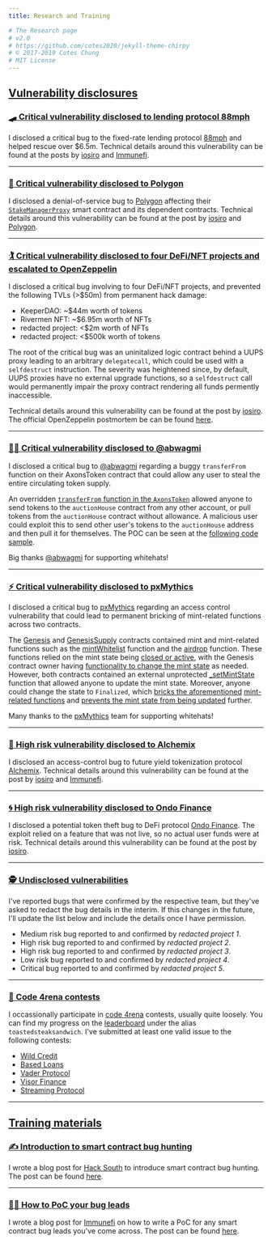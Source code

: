 ```yaml
---
title: Research and Training

# The Research page
# v2.0
# https://github.com/cotes2020/jekyll-theme-chirpy
# © 2017-2019 Cotes Chung
# MIT License
---
```

 
## <u>Vulnerability disclosures</u>

### [🛹 Critical vulnerability disclosed to lending protocol 88mph](#-critical-vulnerability-disclosed-to-lending-protocol-88mph)
I disclosed a critical bug to the fixed-rate lending protocol [88mph](https://88mph.app/) and helped rescue over $6.5m. Technical details around this vulnerability can be found at the posts by [iosiro](https://iosiro.com/blog/88mph-bug-bounty-post-mortem) and [Immunefi](https://medium.com/immunefi/88mph-function-initialization-bug-fix-postmortem-c3a2282894d3).


---
### [🧱 Critical vulnerability disclosed to Polygon](#-critical-vulnerability-disclosed-to-polygon)
I disclosed a denial-of-service bug to [Polygon](https://polygon.technology/) affecting their [`StakeManagerProxy`](https://etherscan.io/address/0x5e3ef299fddf15eaa0432e6e66473ace8c13d908) smart contract and its dependent contracts. Technical details around this vulnerability can be found at the post by [iosiro](https://iosiro.com/blog/temporary-denial-of-service-vulnerability-disclosed-to-and-remediated-by-polygon) and [Polygon](https://hackmd.io/SoItk4zvTDuJ2Rio5Byu_w).

---

### [🏌️ Critical vulnerability disclosed to four DeFi/NFT projects and escalated to OpenZeppelin](#️-critical-vulnerability-disclosed-to-four-definft-projects-and-escalated-to-openzeppelin)
I disclosed a critical bug involving to four DeFi/NFT projects, and prevented the following TVLs (>$50m) from permanent hack damage:

- KeeperDAO: ~$44m worth of tokens 
- Rivermen NFT: ~$6.95m worth of NFTs
- redacted project: <$2m worth of NFTs
- redacted project: <$500k worth of tokens

The root of the critical bug was an uninitalized logic contract behind a UUPS proxy leading to an arbitrary `delegatecall`, which could be used with a `selfdestruct` instruction. The severity was heightened since, by default, UUPS proxies have no external upgrade functions, so a `selfdestruct` call would permanently impair the proxy contract rendering all funds permently inaccessible. 

Technical details around this vulnerability can be found at the post by [iosiro](https://iosiro.com/blog/openzeppelin-uups-proxy-vulnerability-disclosure). The official OpenZeppelin postmortem be can be found [here](https://forum.openzeppelin.com/t/uupsupgradeable-vulnerability-post-mortem/15680).

---
### [🧑‍🎨 Critical vulnerability disclosed to @abwagmi](#-critical-vulnerability-disclosed-to-abwagmi)
I disclosed a critical bug to [@abwagmi](https://twitter.com/abwagmi/status/1465866170599358465) regarding a buggy `transferFrom` function on their AxonsToken contract that could allow any user to steal the entire circulating token supply. 

An overridden [`transferFrom` function in the `AxonsToken`](https://rinkeby.etherscan.io/address/0xd3cF1baab1F75d5bd86150963dda164c6E3E87A6#code#L687) allowed anyone to send tokens to the `auctionHouse` contract from any other account, or pull tokens from the `auctionHouse` contract without allowance. A malicious user could exploit this to send other user's tokens to the `auctionHouse` address and then pull it for themselves. The POC can be seen at the [following code sample](https://gist.github.com/AshiqAmien/470add84111539a724c35350dc30a49f).

Big thanks [@abwagmi](https://twitter.com/abwagmi/status/1466343883755995139) for supporting whitehats! 

---
### [⚡ Critical vulnerability disclosed to pxMythics](#-critical-vulnerability-disclosed-to-pxmythics)
I disclosed a critical bug to [pxMythics](https://twitter.com/pxmythicsnft/) regarding an access control vulnerability that could lead to permanent bricking of mint-related functions across two contracts.

The [Genesis](https://rinkeby.etherscan.io/address/0xa305F7078c8b2F9F95205e272aa680a86F003C34#code) and [GenesisSupply](https://rinkeby.etherscan.io/address/0x81360eDEF3b9F3639fA60639729881Aba9Fe29B1#code) contracts contained mint and mint-related functions such as the  [mintWhitelist](https://rinkeby.etherscan.io/address/0xa305F7078c8b2F9F95205e272aa680a86F003C34#code#F1#L141) function and the [airdrop](https://rinkeby.etherscan.io/address/0xa305F7078c8b2F9F95205e272aa680a86F003C34#code#F1#L120) function. These functions relied on the mint state being [closed or active](https://rinkeby.etherscan.io/address/0x81360eDEF3b9F3639fA60639729881Aba9Fe29B1#code#F1#L132), with the Genesis contract owner having [functionality to change the mint state](https://rinkeby.etherscan.io/address/0xa305F7078c8b2F9F95205e272aa680a86F003C34#code#F1#L87) as needed. However, both contracts contained an external unprotected [_setMintState](https://rinkeby.etherscan.io/address/0x81360eDEF3b9F3639fA60639729881Aba9Fe29B1#code#F3#L13) function that allowed anyone to update the mint state. Moreover, anyone could change the state to `Finalized`, which [bricks the aforementioned](https://rinkeby.etherscan.io/address/0xa305F7078c8b2F9F95205e272aa680a86F003C34#code#F1#L154) [mint-related functions](https://rinkeby.etherscan.io/address/0xa305F7078c8b2F9F95205e272aa680a86F003C34#code#F1#L127) and [prevents the mint state from being updated](https://rinkeby.etherscan.io/address/0x81360eDEF3b9F3639fA60639729881Aba9Fe29B1#code#F1#L124) further.

Many thanks to the [pxMythics](https://twitter.com/pxMythicsNFT/status/1480285214140162053) team for supporting whitehats! 

---
### [🧪 High risk vulnerability disclosed to Alchemix](#-high-risk-vulnerability-disclosed-to-alchemix)
I disclosed an access-control bug to future yield tokenization protocol [Alchemix](https://alchemix.fi/). Technical details around this vulnerability can be found at the post by [iosiro](https://iosiro.com/blog/high-risk-vulnerability-disclosed-to-alchemix) and [Immunefi](https://medium.com/immunefi/alchemix-access-control-bug-fix-debrief-a13d39b9f2e0).

---
### [🌀 High risk vulnerability disclosed to Ondo Finance](#-high-risk-vulnerability-disclosed-to-ondo-finance)
I disclosed a potential token theft bug to DeFi protocol [Ondo Finance](https://ondo.finance/). The exploit relied on a feature that was not live, so no actual user funds were at risk. Technical details around this vulnerability can be found at the post by [iosiro](https://iosiro.com/blog/high-risk-vulnerability-disclosed-to-ondo-finance).


---
### [🕵️ Undisclosed vulnerabilities](#-undisclosed-vulnerabilities)

I've reported bugs that were confirmed by the respective team, but they've asked to redact the bug details in the interim. If this changes in the future, I'll update the list below and include the details once I have permission.

- Medium risk bug reported to and confirmed by *redacted project 1*.
- High risk bug reported to and confirmed by *redacted project 2*.
- High risk bug reported to and confirmed by *redacted project 3*.
- Low risk bug reported to and confirmed by *redacted project 4*.
- Critical bug reported to and confirmed by *redacted project 5*.

---
### [🥊 Code 4rena contests](#-code-4rena-contests)
I occassionally participate in [code 4rena](https://code423n4.com/) contests, usually quite loosely. You can find my progress on the [leaderboard](https://code423n4.com/leaderboard) under the alias `toastedsteaksandwich`. I've submitted at least one valid issue to the following contests:

- [Wild Credit](https://code423n4.com/reports/2021-07-wildcredit/)
- [Based Loans](https://code423n4.com/reports/2021-04-basedloans/)
- [Vader Protocol](https://code423n4.com/reports/2021-04-vader/)
- [Visor Finance](https://code423n4.com/reports/2021-05-visorfinance/)
- [Streaming Protocol](https://code4rena.com/reports/2021-11-streaming)

---


## <u>Training materials</u>

### [✍️ Introduction to smart contract bug hunting](#-introduction-to-smart-contract-bug-hunting)
I wrote a blog post for [Hack South](https://hacksouth.africa/) to introduce smart contract bug hunting. The post can be found [here](https://hacksouth.africa/bug%20bounty/smart-contract-bug-hunting/). 

---
### [🧑‍🏫 How to PoC your bug leads](#-how-to-poc-your-bug-leads)

I wrote a blog post for [Immunefi](https://immunefi.com/) on how to write a PoC for any smart contract bug leads you've come across. The post can be found [here](https://medium.com/immunefi/how-to-poc-your-bug-leads-5ec76abdc1d8). 
